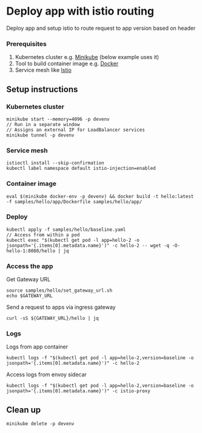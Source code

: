 # Deploy app with istio routing

Deploy app and setup istio to route request to app version based on header

### Prerequisites

1. Kubernetes cluster e.g. [Minikube](https://minikube.sigs.k8s.io/docs/start/) (below example uses it)
1. Tool to build container image e.g. [Docker](https://www.docker.com/)
1. Service mesh like [Istio](https://istio.io/latest/docs/setup/getting-started/#download)

## Setup instructions

### Kubernetes cluster

```
minikube start --memory=4096 -p devenv
// Run in a separate window
// Assigns an external IP for LoadBalancer services
minikube tunnel -p devenv
```

### Service mesh

```
istioctl install --skip-confirmation
kubectl label namespace default istio-injection=enabled
```

### Container image

```
eval $(minikube docker-env -p devenv) && docker build -t hello:latest -f samples/hello/app/Dockerfile samples/hello/app/
```

### Deploy

```
kubectl apply -f samples/hello/baseline.yaml
// Access from within a pod
kubectl exec "$(kubectl get pod -l app=hello-2 -o jsonpath='{.items[0].metadata.name}')" -c hello-2 -- wget -q -O- hello-1:8080/hello | jq
```

### Access the app

Get Gateway URL

```
source samples/hello/set_gateway_url.sh
echo $GATEWAY_URL
```

Send a request to apps via ingress gateway
```
curl -sS ${GATEWAY_URL}/hello | jq
```

### Logs

Logs from app container

```
kubectl logs -f "$(kubectl get pod -l app=hello-2,version=baseline -o jsonpath='{.items[0].metadata.name}')" -c hello-2
```

Access logs from envoy sidecar

```
kubectl logs -f "$(kubectl get pod -l app=hello-2,version=baseline -o jsonpath='{.items[0].metadata.name}')" -c istio-proxy
```

## Clean up

```
minikube delete -p devenv
```
